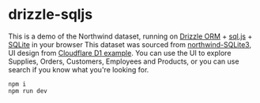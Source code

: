 # drizzle-sqljs

This is a demo of the Northwind dataset, running on [Drizzle ORM](https://driz.li/orm) + [sql.js](https://github.com/sql-js/sql.js/) + [SQLite](https://www.sqlite.org/index.html) in your browser
This dataset was sourced from [northwind-SQLite3](https://github.com/jpwhite3/northwind-SQLite3), UI design from [Cloudflare D1 example](https://northwind.d1sql.com).
You can use the UI to explore Supplies, Orders, Customers, Employees and Products, or you can use search if you know what you're looking for.

```shell
npm i
npm run dev
```
